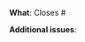 <!-- What changes are being made? Please link the issue being addressed. -->
**What**: Closes #

<!-- Are there any upstream issues or separate issues you need to reference? -->
**Additional issues**:
